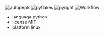 ![autopep8](https://img.shields.io/badge/code%20style-autopep8-yellowgreen)
![pyflakes](https://img.shields.io/badge/lint-pyflakes-green)
![pyright](https://img.shields.io/badge/type%20checker-pyright-blue)
![Workflow](https://github.com/DFY-NCSU/ABeautifulRepo/actions/workflows/python-app.yml/badge.svg)

- language python
- license MIT
- platform linux



